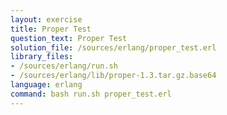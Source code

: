 ```yaml
---
layout: exercise
title: Proper Test
question_text: Proper Test
solution_file: /sources/erlang/proper_test.erl
library_files:
- /sources/erlang/run.sh
- /sources/erlang/lib/proper-1.3.tar.gz.base64
language: erlang
command: bash run.sh proper_test.erl
---
```

